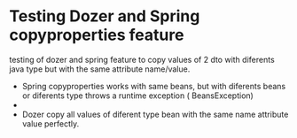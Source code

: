 Testing Dozer and Spring copyproperties feature
===============================

testing of dozer and spring feature to copy values of 2 dto with diferents java type
but with the same attribute name/value. 

-  Spring copyproperties works with same beans, but with diferents beans or diferents type throws a runtime exception ( BeansException)
-  
-  Dozer copy all values of diferent type bean with the same name attribute value perfectly.
 
